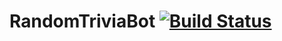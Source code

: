 RandomTriviaBot [![Build Status](https://travis-ci.org/WinneonSword/RandomTriviaBot.png?branch=master)](https://travis-ci.org/WinneonSword/RandomTriviaBot)
===============